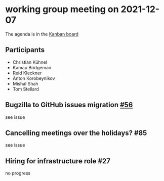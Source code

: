 # working group meeting on 2021-12-07

The agenda is in the [Kanban board](https://github.com/llvm/llvm-iwg/projects/1)

## Participants

* Christian Kühnel
* Kamau Bridgeman
* Reid Kleckner
* Anton Korobeynikov
* Mishal Shah
* Tom Stellard

## Bugzilla to GitHub issues migration [#56](https://github.com/llvm/llvm-iwg/issues/56)
see issue

## Cancelling meetings over the holidays? #85
see issue

## Hiring for infrastructure role #27
no progress
